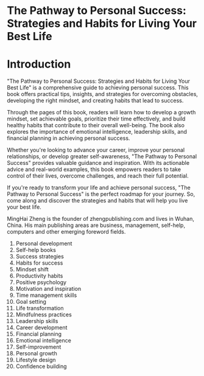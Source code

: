 # The Pathway to Personal Success: Strategies and Habits for Living Your Best Life

# Introduction

"The Pathway to Personal Success: Strategies and Habits for Living Your Best Life" is a comprehensive guide to achieving personal success. This book offers practical tips, insights, and strategies for overcoming obstacles, developing the right mindset, and creating habits that lead to success.

Through the pages of this book, readers will learn how to develop a growth mindset, set achievable goals, prioritize their time effectively, and build healthy habits that contribute to their overall well-being. The book also explores the importance of emotional intelligence, leadership skills, and financial planning in achieving personal success.

Whether you're looking to advance your career, improve your personal relationships, or develop greater self-awareness, "The Pathway to Personal Success" provides valuable guidance and inspiration. With its actionable advice and real-world examples, this book empowers readers to take control of their lives, overcome challenges, and reach their full potential.

If you're ready to transform your life and achieve personal success, "The Pathway to Personal Success" is the perfect roadmap for your journey. So, come along and discover the strategies and habits that will help you live your best life.

MingHai Zheng is the founder of zhengpublishing.com and lives in Wuhan, China. His main publishing areas are business, management, self-help, computers and other emerging foreword fields.



1. Personal development
2. Self-help books
3. Success strategies
4. Habits for success
5. Mindset shift
6. Productivity habits
7. Positive psychology
8. Motivation and inspiration
9. Time management skills
10. Goal setting
11. Life transformation
12. Mindfulness practices
13. Leadership skills
14. Career development
15. Financial planning
16. Emotional intelligence
17. Self-improvement
18. Personal growth
19. Lifestyle design
20. Confidence building

